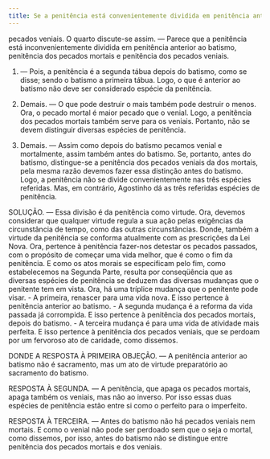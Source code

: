 ```yaml
---
title: Se a penitência está convenientemente dividida em penitência anterior ao batismo, penitência dos pecados mortais e penitência dos pecados veniais
---
```


pecados veniais. O quarto discute-se assim. — Parece que a penitência está inconvenientemente dividida em penitência anterior ao batismo, penitência dos pecados mortais e penitência dos pecados veniais.  

1. — Pois, a penitência é a segunda tábua depois do batismo, como se disse; sendo o batismo a primeira tábua. Logo, o que é anterior ao batismo não deve ser considerado espécie da penitência.  

2. Demais. — O que pode destruir o mais também pode destruir o menos. Ora, o pecado mortal é maior pecado que o venial. Logo, a penitência dos pecados mortais também serve para os veniais. Portanto, não se devem distinguir diversas espécies de penitência.  

3. Demais. — Assim como depois do batismo pecamos venial e mortalmente, assim também antes do batismo. Se, portanto, antes do batismo, distingue-se a penitência dos pecados veniais da dos mortais, pela mesma razão devemos fazer essa distinção antes do batismo. Logo, a penitência não se divide convenientemente nas três espécies referidas.  Mas, em contrário, Agostinho dá as três referidas espécies de penitência.  

SOLUÇÃO. — Essa divisão é da penitência como virtude. Ora, devemos considerar que qualquer virtude regula a sua ação pelas exigências da circunstância de tempo, como das outras circunstâncias. Donde, também a virtude da penitência se conforma atualmente com as prescrições da Lei Nova. Ora, pertence à penitência fazer-nos detestar os pecados passados, com o propósito de começar uma vida melhor, que é como o fim da penitência. E como os atos morais se especificam pelo fim, como estabelecemos na Segunda Parte, resulta por conseqüência que as diversas espécies de penitência se deduzem das diversas mudanças que o penitente tem em vista. Ora, há uma tríplice mudança que o penitente pode visar. - A primeira, renascer para uma vida nova. E isso pertence à penitência anterior ao batismo. - A segunda mudança é a reforma da vida passada já corrompida. E isso pertence à penitência dos pecados mortais, depois do batismo. - A terceira mudança é para uma vida de atividade mais perfeita. E isso pertence à penitência dos pecados veniais, que se perdoam por um fervoroso ato de caridade, como dissemos.  

DONDE A RESPOSTA À PRIMEIRA OBJEÇÃO. — A penitência anterior ao batismo não é sacramento, mas um ato de virtude preparatório ao sacramento do batismo. 

RESPOSTA À SEGUNDA. — A penitência, que apaga os pecados mortais, apaga também os veniais, mas não ao inverso. Por isso essas duas espécies de penitência estão entre si como o perfeito para o imperfeito.  

RESPOSTA À TERCEIRA. — Antes do batismo não há pecados veniais nem mortais. E como o venial não pode ser perdoado sem que o seja o mortal, como dissemos, por isso, antes do batismo não se distingue entre penitência dos pecados mortais e dos veniais.